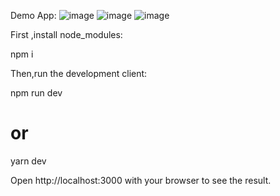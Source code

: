 Demo App:
![image](https://github.com/TamHM1410/Recipe_app/assets/122521276/19094776-214a-4a1f-853f-716f5c309835)
![image](https://github.com/TamHM1410/Recipe_app/assets/122521276/61f59adb-ff85-47e8-a97d-ae33e4ae2b61)
![image](https://github.com/TamHM1410/Recipe_app/assets/122521276/0802bbba-8ea5-4090-9281-0544bb22f866)



First ,install node_modules:

npm i




Then,run the development client:




npm run dev
# or
yarn dev




Open http://localhost:3000 with your browser to see the result.
